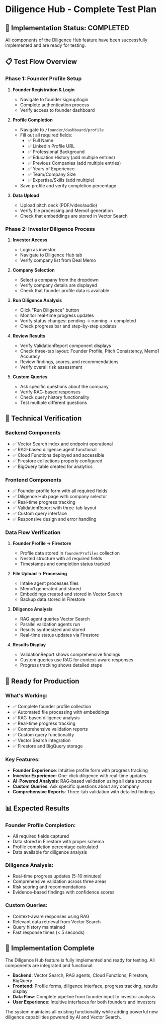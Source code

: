 # Diligence Hub - Complete Test Plan

## 🎯 **Implementation Status: COMPLETED**

All components of the Diligence Hub feature have been successfully implemented and are ready for testing.

## 📋 **Test Flow Overview**

### **Phase 1: Founder Profile Setup**
1. **Founder Registration & Login**
   - Navigate to founder signup/login
   - Complete authentication process
   - Verify access to founder dashboard

2. **Profile Completion**
   - Navigate to `/founder/dashboard/profile`
   - Fill out all required fields:
     - ✅ Full Name
     - ✅ LinkedIn Profile URL
     - ✅ Professional Background
     - ✅ Education History (add multiple entries)
     - ✅ Previous Companies (add multiple entries)
     - ✅ Years of Experience
     - ✅ Team/Company Size
     - ✅ Expertise/Skills (add multiple)
   - Save profile and verify completion percentage

3. **Data Upload**
   - Upload pitch deck (PDF/video/audio)
   - Verify file processing and Memo1 generation
   - Check that embeddings are stored in Vector Search

### **Phase 2: Investor Diligence Process**
1. **Investor Access**
   - Login as investor
   - Navigate to Diligence Hub tab
   - Verify company list from Deal Memo

2. **Company Selection**
   - Select a company from the dropdown
   - Verify company details are displayed
   - Check that founder profile data is available

3. **Run Diligence Analysis**
   - Click "Run Diligence" button
   - Monitor real-time progress updates
   - Verify status changes: pending → running → completed
   - Check progress bar and step-by-step updates

4. **Review Results**
   - Verify ValidationReport component displays
   - Check three-tab layout: Founder Profile, Pitch Consistency, Memo1 Accuracy
   - Review findings, scores, and recommendations
   - Verify overall risk assessment

5. **Custom Queries**
   - Ask specific questions about the company
   - Verify RAG-based responses
   - Check query history functionality
   - Test multiple different questions

## 🔧 **Technical Verification**

### **Backend Components**
- ✅ Vector Search index and endpoint operational
- ✅ RAG-based diligence agent functional
- ✅ Cloud Functions deployed and accessible
- ✅ Firestore collections properly configured
- ✅ BigQuery table created for analytics

### **Frontend Components**
- ✅ Founder profile form with all required fields
- ✅ Diligence Hub page with company selector
- ✅ Real-time progress tracking
- ✅ ValidationReport with three-tab layout
- ✅ Custom query interface
- ✅ Responsive design and error handling

### **Data Flow Verification**
1. **Founder Profile → Firestore**
   - Profile data stored in `founderProfiles` collection
   - Nested structure with all required fields
   - Timestamps and completion status tracked

2. **File Upload → Processing**
   - Intake agent processes files
   - Memo1 generated and stored
   - Embeddings created and stored in Vector Search
   - Backup data stored in Firestore

3. **Diligence Analysis**
   - RAG agent queries Vector Search
   - Parallel validation agents run
   - Results synthesized and stored
   - Real-time status updates via Firestore

4. **Results Display**
   - ValidationReport shows comprehensive findings
   - Custom queries use RAG for context-aware responses
   - Progress tracking shows detailed steps

## 🚀 **Ready for Production**

### **What's Working:**
- ✅ Complete founder profile collection
- ✅ Automated file processing with embeddings
- ✅ RAG-based diligence analysis
- ✅ Real-time progress tracking
- ✅ Comprehensive validation reports
- ✅ Custom query functionality
- ✅ Vector Search integration
- ✅ Firestore and BigQuery storage

### **Key Features:**
- **Founder Experience**: Intuitive profile form with progress tracking
- **Investor Experience**: One-click diligence with real-time updates
- **AI-Powered Analysis**: RAG-based validation using all data sources
- **Custom Queries**: Ask specific questions about any company
- **Comprehensive Reports**: Three-tab validation with detailed findings

## 📊 **Expected Results**

### **Founder Profile Completion:**
- All required fields captured
- Data stored in Firestore with proper schema
- Profile completion percentage calculated
- Data available for diligence analysis

### **Diligence Analysis:**
- Real-time progress updates (5-10 minutes)
- Comprehensive validation across three areas
- Risk scoring and recommendations
- Evidence-based findings with confidence scores

### **Custom Queries:**
- Context-aware responses using RAG
- Relevant data retrieval from Vector Search
- Query history maintained
- Fast response times (< 5 seconds)

## 🎉 **Implementation Complete**

The Diligence Hub feature is fully implemented and ready for testing. All components are integrated and functional:

- **Backend**: Vector Search, RAG agents, Cloud Functions, Firestore, BigQuery
- **Frontend**: Profile forms, diligence interface, progress tracking, results display
- **Data Flow**: Complete pipeline from founder input to investor analysis
- **User Experience**: Intuitive interfaces for both founders and investors

The system maintains all existing functionality while adding powerful new diligence capabilities powered by AI and Vector Search.
